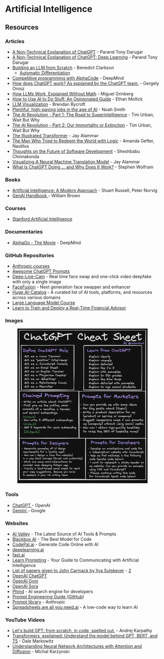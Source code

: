 # Artificial Intelligence

## Resources

### Articles

* [A Non-Technical Explanation of ChatGPT](https://www.parand.com/a-non-technical-explanation-of-chatgpt.html) - Parand Tony Darugar
* [A Non-Technical Explanation of ChatGPT: Deep Learning](https://www.parand.com/a-non-technical-explanation-of-chatgpt-deep-learning.html) - Parand Tony Darugar
* [Building an LLM from Scratch](https://bclarkson-code.com/) - Benedict Clarkson
  * [Automatic Differentiation](https://bclarkson-code.com/posts/llm-from-scratch-scalar-autograd/post.html)
* [Competitive programming with AlphaCode](https://deepmind.com/blog/article/Competitive-programming-with-AlphaCode) - DeepMind
* [How does ChatGPT work? As explained by the ChatGPT team.](https://blog.pragmaticengineer.com/how-does-chatgpt-work/) - Gergely Orosz
* [How LLMs Work, Explained Without Math](https://blog.miguelgrinberg.com/post/how-llms-work-explained-without-math) - Miguel Grinberg
* [How to Use AI to Do Stuff: An Opinionated Guide](https://www.oneusefulthing.org/p/how-to-use-ai-to-do-stuff-an-opinionated) - Ethan Mollick
* [LLM Visualization](https://bbycroft.net/llm) - Brendan Bycroft
* [Plentiful, high-paying jobs in the age of AI](https://www.noahpinion.blog/p/plentiful-high-paying-jobs-in-the) - Noah Smith
* [The AI Revolution - Part 1: The Road to Superintelligence](https://waitbutwhy.com/2015/01/artificial-intelligence-revolution-1.html) - Tim Urban, Wait But Why
* [The AI Revolution - Part 2: Our Immortality or Extinction](https://waitbutwhy.com/2015/01/artificial-intelligence-revolution-2.html) - Tim Urban, Wait But Why
* [The Illustrated Transformer](https://jalammar.github.io/illustrated-transformer/) - Jay Alammar
* [The Man Who Tried to Redeem the World with Logic](https://nautil.us/the-man-who-tried-to-redeem-the-world-with-logic-235253/) - Amanda Gefter, Nautilus
* [Thoughts on the Future of Software Development](https://www.sheshbabu.com/posts/thoughts-on-the-future-of-software-development/) - Sheshbabu Chinnakonda
* [Visualizing A Neural Machine Translation Model](https://jalammar.github.io/visualizing-neural-machine-translation-mechanics-of-seq2seq-models-with-attention/) - Jay Alammar
* [What Is ChatGPT Doing … and Why Does It Work?](https://writings.stephenwolfram.com/2023/02/what-is-chatgpt-doing-and-why-does-it-work) - Stephen Wolfram

### Books

* [Artificial Intelligence: A Modern Approach](https://www.wikiwand.com/en/Artificial\_Intelligence:\_A\_Modern\_Approach) - Stuart Russell, Peter Norvig
* [GenAI Handbook ](https://genai-handbook.github.io/)- William Brown

### Courses

* [Stanford Artificial Intelligence](https://ai.stanford.edu/courses/)

### Documentaries

* [AlphaGo - The Movie](https://www.youtube.com/watch?v=WXuK6gekU1Y) - DeepMind

### GitHub Repositories

* [Anthropic courses](https://github.com/anthropics/courses)
* [Awesome ChatGPT Prompts](https://github.com/f/awesome-chatgpt-prompts)
* [Deep-Live-Cam](https://github.com/hacksider/Deep-Live-Cam) - Real time face swap and one-click video deepfake with only a single image
* [FaceFusion](https://github.com/facefusion/facefusion) - Next generation face swapper and enhancer
* [Huge AI-Catalog](https://github.com/mehmetkahya0/AI-Catalog) - A curated list of AI tools, platforms, and resources across various domains
* [Large Language Model Course](https://github.com/mlabonne/llm-course)
* [Learn to Train and Deploy a Real-Time Financial Advisor](https://github.com/iusztinpaul/hands-on-llms)

### Images



<figure><img src="../.gitbook/assets/ChatGPT Cheat Sheet.jpeg" alt=""><figcaption></figcaption></figure>

### Tools

* [ChatGPT ](https://chat.openai.com/)- OpenAI
* [Gemini ](https://gemini.google.com)- Google

### Websites

* [AI Valley](https://aivalley.ai/) - The Latest Source of AI Tools & Prompts
* [Blackbox AI](https://www.blackbox.ai/) - The Best Model for Code
* [CodePal.ai](https://codepal.ai/) - Generate Code Online with AI
* [deeplearning.ai](https://www.deeplearning.ai/)
* [fast.ai](https://www.fast.ai/)
* [Learn Prompting](https://learnprompting.org/) - Your Guide to Communicating with Artificial Intelligence
* [List of papers given to John Carmack by Ilya Sutskever](https://punkx.org/jackdoe/30.html) - [2](https://arc.net/folder/D0472A20-9C20-4D3F-B145-D2865C0A9FEE)
* [OpenAI ChatGPT](https://chat.openai.com/auth/login)
* [OpenAI Gym](https://gym.openai.com/)
* [OpenAI Sora](https://openai.com/sora)
* [Phind](https://www.phind.com/) - AI search engine for developers
* [Prompt Engineering Guide ](https://www.promptingguide.ai/)([GitHub](https://github.com/dair-ai/Prompt-Engineering-Guide))
* [Prompt library](https://docs.anthropic.com/claude/prompt-library) - Anthropic
* [Spreadsheets are all you need.ai](https://spreadsheets-are-all-you-need.ai/) - A low-code way to learn AI

### YouTube Videos

* [Let's build GPT: from scratch, in code, spelled out.](https://www.youtube.com/watch?v=kCc8FmEb1nY) - Andrej Karpathy
* [Transformers, explained: Understand the model behind GPT, BERT, and T5](https://www.youtube.com/watch?v=SZorAJ4I-sA) - Dale Markowitz
* [Understanding Neural Network Architectures with Attention and Diffusion](https://www.youtube.com/watch?v=Clh0nJRMvNs) - Michal Karzynski
